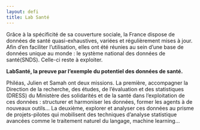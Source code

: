 ```yaml
---
layout: defi
title: Lab Santé
---
```


Grâce à la spécificité de sa couverture sociale, la France dispose de
données de santé quasi-exhaustives, variées et régulièrement mises à
jour. Afin d’en faciliter l’utilisation, elles ont été réunies au sein
d’une base de données unique au monde : le système national des
données de santé(SNDS). Celle-ci reste à exploiter.

**LabSanté, la preuve par l’exemple du potentiel des données de
santé.**

Philéas, Julien et Samah ont deux missions. La première, accompagner
la Direction de la recherche, des études, de l’évaluation et des
statistiques (DRESS) du Ministère des solidarités et de la santé dans
l’exploitation de ces données : structurer et harmoniser les données,
former les agents à de nouveaux outils… La deuxième, explorer et
analyser ces données au prisme de projets-pilotes qui mobilisent des
techniques d’analyse statistique avancées comme le traitement naturel
du langage, machine learning…
